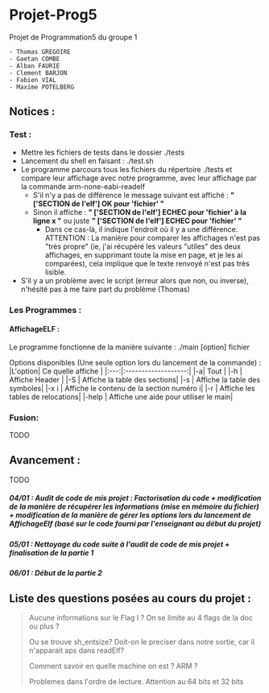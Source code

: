 
# Projet-Prog5
Projet de Programmation5 du groupe 1
	
	- Thomas GREGOIRE
	- Gaetan COMBE
	- Alban FAURIE
	- Clement BARJON
	- Fabien VIAL
	- Maxime POTELBERG

## Notices : 
### Test : 
- Mettre les fichiers de tests dans le dossier ./tests
 - Lancement du shell en faisant : ./test.sh
 - Le programme parcours tous les fichiers du répertoire ./tests et compare leur affichage avec notre programme, avec leur affichage par la commande arm-none-eabi-readelf
   - S'il n'y a pas de différence le message suivant est affiché :
    **" ['SECTION de l'elf'] OK pour 'fichier' "**
   - Sinon il affiche : 
     **" ['SECTION de l'elf'] ECHEC pour 'fichier' à la ligne x "** ou juste
     **" ['SECTION de l'elf'] ECHEC pour 'fichier' "**
     - Dans ce cas-là, il indique l'endroit où il y a une différence. 
     ATTENTION : La manière pour comparer les affichages n'est pas "très propre" (ie, j'ai récupéré les valeurs "utiles" des deux affichages, en supprimant toute la mise en page, et je les ai comparées), cela implique que le texte renvoyé n'est pas très lisible.
  - S'il y a un problème avec le script (erreur alors que non, ou inverse), n'hésité pas à me faire part du problème (Thomas)



### Les Programmes :
#### AffichageELF :
Le programme fonctionne de la manière suivante : 
			./main [option] fichier

Options disponibles (Une seule option lors du lancement de la commande) :
|L'option| Ce quelle affiche    |
|:---:|:-------------------:|
|-a| Tout  |
|-h | Affiche  Header |
|-S |  Affiche la table des sections|
|-s |  Affiche la table des symboles|
|-x i | Affiche  le contenu de la section numéro i|
|-r |  Affiche les tables de relocations|
|-help |  Affiche une aide pour utiliser le main|


### Fusion:
TODO







## Avancement :
TODO

##### 04/01 : Audit de code de mis projet : Factorisation du code + modification de la manière de récupérer les informations (mise en mémoire du fichier) + modification de la manière de gérer les options lors du lancement de AffichageElf (basé sur le code fourni par l'enseignant au début du projet)
##### 05/01 : Nettoyage du code suite à l'audit de code de mis projet + finalisation de la partie 1

##### 06/01 : Début de la partie 2

## Liste des questions posées au cours du projet : 
> Aucune informations sur le Flag I ? On se limite au 4 flags de la doc ou plus ?
>
> Ou se trouve sh_entsize? Doit-on le preciser dans notre sortie, car il n'apparait aps dans readElf?
>
> Comment savoir en quelle machine on est ? ARM ? 
>
> Problemes dans l'ordre de lecture. Attention au 64 bits et 32 bits


